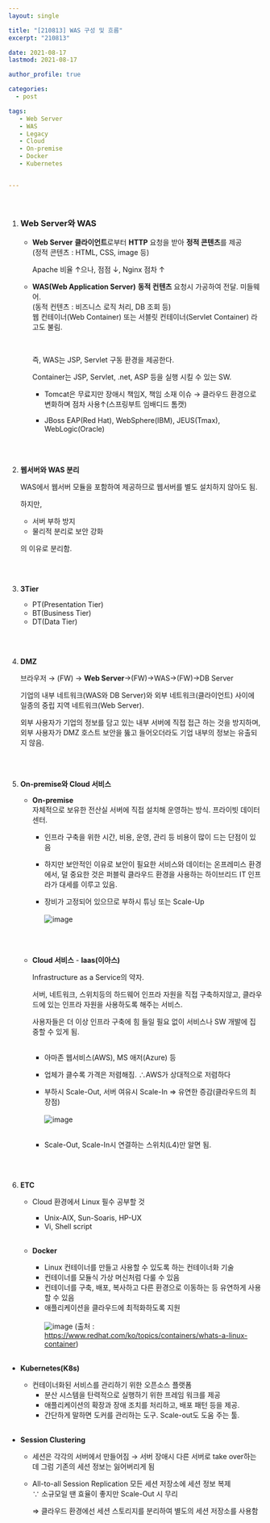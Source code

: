 ```yaml
---
layout: single

title: "[210813] WAS 구성 및 흐름"
excerpt: "210813"

date: 2021-08-17
lastmod: 2021-08-17

author_profile: true

categories: 
  - post

tags: 
   - Web Server
   - WAS
   - Legacy
   - Cloud
   - On-premise
   - Docker
   - Kubernetes


---
```


<br>

1. ###  Web Server와 WAS

   - **Web Server** 
     **클라이언트**로부터 **HTTP** 요청을 받아 **정적 콘텐츠**를 제공<br>
     (정적 콘텐츠 : HTML, CSS, image 등)

     Apache 비율 ↑으나, 점점 ↓, Nginx 점차 ↑
     <br>

   - **WAS(Web Application Server)**
     **동적 컨텐츠** 요청시 가공하여 전달. 미들웨어.<br>
     (동적 컨텐츠 : 비즈니스 로직 처리, DB 조회 등)<br>
     웹 컨테이너(Web Container) 또는 서블릿 컨테이너(Servlet Container) 라고도 불림. 

     <br>

     즉, WAS는 JSP, Servlet 구동 환경을 제공한다.<br>

     Container는 JSP, Servlet, .net, ASP 등을 실행 시킬 수 있는 SW.<br>

     * Tomcat은 무료지만 장애시 책임X, 책임 소재 이슈
       → 클라우드 환경으로 변화하며 점차 사용↑(스프링부트 임배디드 톰캣)

     * JBoss EAP(Red Hat), WebSphere(IBM), JEUS(Tmax), WebLogic(Oracle)

       <br><br>

2. **웹서버와 WAS 분리**

   WAS에서 웹서버 모듈을 포함하여 제공하므로 웹서버를 별도 설치하지 않아도 됨.

   하지만,<br>

   * 서버 부하 방지
   * 물리적 분리로 보안 강화

   의 이유로 분리함.

   <br><br>

3. **3Tier**

   * PT(Presentation Tier)
   * BT(Business Tier)
   * DT(Data Tier)

   <br><br>

4. **DMZ**

   브라우저 → (FW) → **Web Server**→(FW)→WAS→(FW)→DB Server<br>

   기업의 내부 네트워크(WAS와 DB Server)와 외부 네트워크(클라이언트) 사이에 일종의 중립 지역 네트워크(Web Server).

   외부 사용자가 기업의 정보를 담고 있는 내부 서버에 직접 접근 하는 것을 방지하며, 외부 사용자가 DMZ 호스트 보안을 뚫고 들어오더라도 기업 내부의 정보는 유출되지 않음.

   <br><br>

5. **On-premise와 Cloud 서비스**

   - **On-premise**<br>
     자체적으로 보유한 전산실 서버에 직접 설치해 운영하는 방식. 프라이빗 데이터센터.<br>

     - 인프라 구축을 위한 시간, 비용, 운영, 관리 등 비용이 많이 드는 단점이 있음

     - 하지만 보안적인 이유로 보안이 필요한 서비스와 데이터는 온프레미스 환경에서, 덜 중요한 것은 퍼블릭 클라우드 환경을 사용하는 하이브리드 IT 인프라가 대세를 이루고 있음.

     - 장비가 고정되어 있으므로 부하시 튜닝 또는 Scale-Up<br><br>![image](https://user-images.githubusercontent.com/78994909/129817202-41082fc5-0e3c-47b8-b632-f4867dd2a65a.png)

       <br><br>

   - **Cloud 서비스** - **Iaas(이아스)** 
   
     Infrastructure as a Service의 약자. 

     서버, 네트워크, 스위치등의 하드웨어 인프라 자원을 직접 구축하지않고, 클라우드에 있는 인프라 자원을 사용하도록 해주는 서비스.
     <br>
   
     사용자들은 더 이상 인프라 구축에 힘 들일 필요 없이 서비스나 SW 개발에 집중할 수 있게 됨.<br><br>

     - 아마존 웹서비스(AWS), MS 애저(Azure) 등

     - 업체가 클수록 가격은 저렴해짐. ∴AWS가 상대적으로 저렴하다 

     - 부하시 Scale-Out, 서버 여유시 Scale-In ⇒ 유연한 증감(클라우드의 최장점)<br><br>![image](https://user-images.githubusercontent.com/78994909/129821341-d8478515-95f8-4ced-8537-6bfc38bd5c8c.png)<br><br>

     - Scale-Out, Scale-In시 연결하는 스위치(L4)만 알면 됨.
     
       <br><br>
   
6. **ETC**

   - Cloud 환경에서 Linux 필수 공부할 것

     - Unix-AIX, Sun-Soaris, HP-UX
     - Vi, Shell script
       <br><br>

   - **Docker**

     - Linux 컨테이너를 만들고 사용할 수 있도록 하는 컨테이너화 기술
     - 컨테이너를 모듈식 가상 머신처럼 다룰 수 있음
     - 컨테이너를 구축, 배포, 복사하고 다른 환경으로 이동하는 등 유연하게 사용할 수 있음
     - 애플리케이션을 클라우드에 최적화하도록 지원<br><br>![image](https://user-images.githubusercontent.com/78994909/129818944-81eb840d-7d9e-4e2f-b0f2-bc1730bd8099.png)
       (출처 : https://www.redhat.com/ko/topics/containers/whats-a-linux-container)
       <br><br>
     
- **Kubernetes(K8s)**
   
  - 컨테이너화된 서비스를 관리하기 위한 오픈소스 플랫폼
     - 분산 시스템을 탄력적으로 실행하기 위한 프레임 워크를 제공
     - 애플리케이션의 확장과 장애 조치를 처리하고, 배포 패턴 등을 제공.
     - 간단하게 말하면 도커를 관리하는 도구. Scale-out도 도움 주는 툴.
       <br><br>
   
- **Session Clustering**
   
  - 세션은 각각의 서버에서 만들어짐 → 서버 장애시  다른 서버로 take over하는데 그럼 기존의 세션 정보는 잃어버리게 됨
   
  - All-to-all Session Replication
       모든 세션 저장소에 세션 정보 복제<br>
       ∵ 소규모일 땐 효율이 좋지만 Scale-Out 시 무리
   
    ⇒ 클라우드 환경에선 세션 스토리지를 분리하여 별도의 세션 저장소를 사용함
   
    <br><br><br><br><br>

